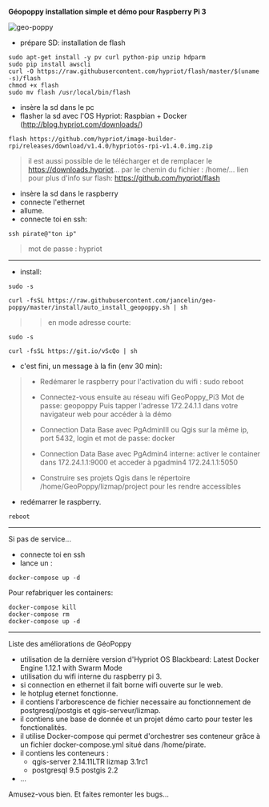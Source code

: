 **Géopoppy installation simple et démo pour Raspberry Pi 3**

![geo-poppy](https://cloud.githubusercontent.com/assets/6421175/7859239/41d9eaa6-053f-11e5-93d1-2056c6cff733.png)



* prépare SD: installation de flash

```
sudo apt-get install -y pv curl python-pip unzip hdparm
sudo pip install awscli
curl -O https://raw.githubusercontent.com/hypriot/flash/master/$(uname -s)/flash
chmod +x flash
sudo mv flash /usr/local/bin/flash
```
* insère la sd dans le pc
* flasher la sd avec l'OS Hypriot: Raspbian + Docker (http://blog.hypriot.com/downloads/)

```
flash https://github.com/hypriot/image-builder-rpi/releases/download/v1.4.0/hypriotos-rpi-v1.4.0.img.zip
```
> il est aussi possible  de le télécharger et de remplacer le https://downloads.hypriot... par le chemin du fichier : /home/...
> lien pour plus d'info sur flash: https://github.com/hypriot/flash

* insère la sd dans le raspberry
* connecte l'ethernet
* allume.
* connecte toi en ssh:

```
ssh pirate@"ton ip"
```

> mot de passe : hypriot

----------------------

* install:

```
sudo -s

curl -fsSL https://raw.githubusercontent.com/jancelin/geo-poppy/master/install/auto_install_geopoppy.sh | sh

```
>> en mode adresse courte:

```
sudo -s

curl -fsSL https://git.io/vScQo | sh
```

* c'est fini, un message à la fin (env 30 min):

> * Redémarer le raspberry pour l'activation du wifi : sudo reboot
> 
> * Connectez-vous ensuite au réseau wifi GeoPoppy_Pi3
> Mot de passe: geopoppy
> Puis tapper l'adresse 172.24.1.1 dans votre navigateur web pour accéder à la démo
> 
> * Connection Data Base avec PgAdminIII ou Qgis sur la même ip, port 5432, login et mot de passe: docker
> * Connection Data Base avec PgAdmin4 interne: activer le container dans 172.24.1.1:9000 et acceder à pgadmin4 172.24.1.1:5050
> * Construire ses projets Qgis dans le répertoire /home/GeoPoppy/lizmap/project pour les rendre accessibles

* redémarrer le raspberry.

```
reboot
```
________________________________________________________________________________

Si pas de service...

* connecte toi en ssh
* lance un :

```
docker-compose up -d
```

Pour refabriquer les containers:

```
docker-compose kill
docker-compose rm
docker-compose up -d
```
_________________________________________________________________________________

Liste des améliorations de GéoPoppy

* utilisation de la dernière version d'Hypriot OS Blackbeard:
     Latest Docker Engine 1.12.1 with Swarm Mode
* utilisation du wifi interne du raspberry pi 3.
* si connection en ethernet il fait borne wifi ouverte sur le web.
* le hotplug eternet fonctionne.
* il contiens l'arborescence de fichier necessaire au fonctionnement de postgresql/postgis et qgis-serveur/lizmap.
* il contiens une base de donnée et un projet démo carto pour tester les fonctionalités.
* il utilise Docker-compose qui permet d'orchestrer ses conteneur grâce à un fichier docker-compose.yml situé dans /home/pirate.
* il contiens les conteneurs :
    * qgis-server 2.14.11LTR lizmap 3.1rc1
    * postgresql 9.5 postgis 2.2
* ...

Amusez-vous bien. Et faites remonter les bugs...

